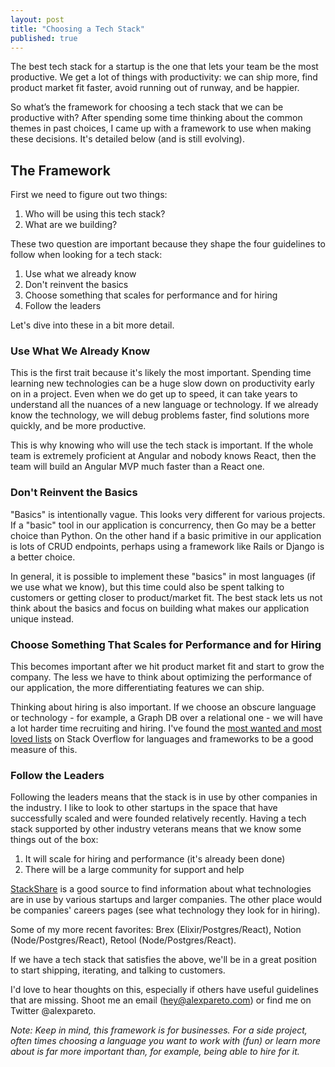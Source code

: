 ```yaml
---
layout: post
title: "Choosing a Tech Stack"
published: true
---
```


The best tech stack for a startup is the one that lets your team be the most productive. We get a lot of things with productivity: we can ship more, find product market fit faster, avoid running out of runway, and be happier.

So what’s the framework for choosing a tech stack that we can be productive with? After spending some time thinking about the common themes in past choices, I came up with a framework to use when making these decisions. It's detailed below (and is still evolving).

## The Framework

First we need to figure out two things:

1. Who will be using this tech stack?
2. What are we building?

These two question are important because they shape the four guidelines to follow when looking for a tech stack:

1. Use what we already know
2. Don't reinvent the basics
3. Choose something that scales for performance and for hiring
4. Follow the leaders

Let's dive into these in a bit more detail.

### Use What We Already Know

This is the first trait because it's likely the most important. Spending time learning new technologies can be a huge slow down on productivity early on in a project. Even when we do get up to speed, it can take years to understand all the nuances of a new language or technology.  If we already know the technology, we will debug problems faster, find solutions more quickly, and be more productive.

This is why knowing who will use the tech stack is important. If the whole team is extremely proficient at Angular and nobody knows React, then the team will build an Angular MVP much faster than a React one.

### Don't Reinvent the Basics

"Basics" is intentionally vague. This looks very different for various projects. If a "basic" tool in our application is concurrency, then Go may be a better choice than Python. On the other hand if a basic primitive in our application is lots of CRUD endpoints, perhaps using a framework like Rails or Django is a better choice. 

In general, it is possible to implement these "basics" in most languages (if we use what we know), but this time could also be spent talking to customers or getting closer to product/market fit. The best stack lets us not think about the basics and focus on building what makes our application unique instead.

### Choose Something That Scales for Performance and for Hiring

This becomes important after we hit product market fit and start to grow the company. The less we have to think about optimizing the performance of our application, the more differentiating features we can ship. 

Thinking about hiring is also important. If we choose an obscure language or technology - for example, a Graph DB over a relational one - we will have a lot harder time recruiting and hiring. I've found the [most wanted and most loved lists](https://insights.stackoverflow.com/survey/2020#most-loved-dreaded-and-wanted) on Stack Overflow for languages and frameworks to be a good measure of this.

### Follow the Leaders

Following the leaders means that the stack is in use by other companies in the industry. I like to look to other startups in the space that have successfully scaled and were founded relatively recently. Having a tech stack supported by other industry veterans means that we know some things out of the box:

1. It will scale for hiring and performance (it's already been done)
2. There will be a large community for support and help

[StackShare](https://stackshare.io/) is a good source to find information about what technologies are in use by various startups and larger companies. The other place would be companies' careers pages (see what technology they look for in hiring). 

Some of my more recent favorites: Brex (Elixir/Postgres/React), Notion (Node/Postgres/React), Retool (Node/Postgres/React).

If we have a tech stack that satisfies the above, we'll be in a great position to start shipping, iterating, and talking to customers. 

I'd love to hear thoughts on this, especially if others have useful guidelines that are missing. Shoot me an email (hey@alexpareto.com) or find me on Twitter @alexpareto. 

*Note: Keep in mind, this framework is for businesses. For a side project, often times choosing a language you want to work with (fun) or learn more about is far more important than, for example, being able to hire for it.*
